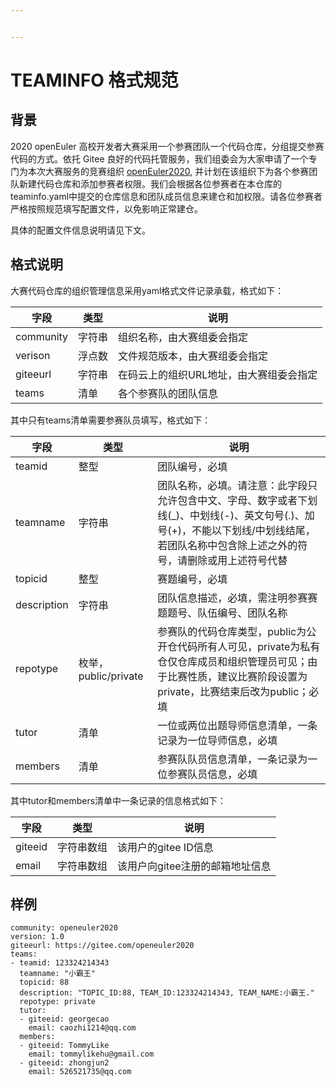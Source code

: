 ```yaml
---


---
```


<h1 id="teaminfo-格式规范">TEAMINFO 格式规范</h1>
<h2 id="背景">背景</h2>
<p>2020 openEuler 高校开发者大赛采用一个参赛团队一个代码仓库，分组提交参赛代码的方式。依托 Gitee 良好的代码托管服务，我们组委会为大家申请了一个专门为本次大赛服务的竞赛组织 <a href="https://gitee.com/openeuler2020">openEuler2020</a>, 并计划在该组织下为各个参赛团队新建代码仓库和添加参赛者权限。我们会根据各位参赛者在本仓库的teaminfo.yaml中提交的仓库信息和团队成员信息来建仓和加权限。请各位参赛者严格按照规范填写配置文件，以免影响正常建仓。<br>

具体的配置文件信息说明请见下文。</p>
<h2 id="格式说明">格式说明</h2>
<p>大赛代码仓库的组织管理信息采用yaml格式文件记录承载，格式如下：</p>

<table>
<thead>
<tr>
<th>字段</th>
<th>类型</th>
<th>说明</th>
</tr>
</thead>
<tbody>
<tr>
<td>community</td>
<td>字符串</td>
<td>组织名称，由大赛组委会指定</td>
</tr>
<tr>
<td>verison</td>
<td>浮点数</td>
<td>文件规范版本，由大赛组委会指定</td>
</tr>
<tr>
<td>giteeurl</td>
<td>字符串</td>
<td>在码云上的组织URL地址，由大赛组委会指定</td>
</tr>
<tr>
<td>teams</td>
<td>清单</td>
<td>各个参赛队的团队信息</td>
</tr>
</tbody>
</table><p>其中只有teams清单需要参赛队员填写，格式如下：</p>

<table>
<thead>
<tr>
<th>字段</th>
<th>类型</th>
<th>说明</th>
</tr>
</thead>
<tbody>
<tr>
<td>teamid</td>
<td>整型</td>
<td>团队编号，必填</td>
</tr>
<tr>
<td>teamname</td>
<td>字符串</td>
<td>团队名称，必填。请注意：此字段只允许包含中文、字母、数字或者下划线(_)、中划线(-)、英文句号(.)、加号(+)，不能以下划线/中划线结尾，若团队名称中包含除上述之外的符号，请删除或用上述符号代替</td>
</tr>
<tr>
<td>topicid</td>
<td>整型</td>
<td>赛题编号，必填</td>
</tr>
<tr>
<td>description</td>
<td>字符串</td>
<td>团队信息描述，必填，需注明参赛赛题题号、队伍编号、团队名称</td>
</tr>
<tr>
<td>repotype</td>
<td>枚举，public/private</td>
<td>参赛队的代码仓库类型，public为公开仓代码所有人可见，private为私有仓仅仓库成员和组织管理员可见；由于比赛性质，建议比赛阶段设置为private，比赛结束后改为public；必填</td>
</tr>
<tr>
<td>tutor</td>
<td>清单</td>
<td>一位或两位出题导师信息清单，一条记录为一位导师信息，必填</td>
</tr>
<tr>
<td>members</td>
<td>清单</td>
<td>参赛队队员信息清单，一条记录为一位参赛队员信息，必填</td>
</tr>
</tbody>
</table><p>其中tutor和members清单中一条记录的信息格式如下：</p>

<table>
<thead>
<tr>
<th>字段</th>
<th>类型</th>
<th>说明</th>
</tr>
</thead>
<tbody>
<tr>
<td>giteeid</td>
<td>字符串数组</td>
<td>该用户的gitee ID信息</td>
</tr>
<tr>
<td>email</td>
<td>字符串数组</td>
<td>该用户向gitee注册的邮箱地址信息</td>
</tr>
</tbody>
</table><h2 id="样例">样例</h2>
<pre><code>community: openeuler2020
version: 1.0
giteeurl: https://gitee.com/openeuler2020
teams:
- teamid: 123324214343 
  teamname: "小霸王"
  topicid: 88
  description: "TOPIC_ID:88, TEAM_ID:123324214343, TEAM_NAME:小霸王."
  repotype: private
  tutor: 
  - giteeid: georgecao 
    email: caozhi1214@qq.com
  members:
  - giteeid: TommyLike
    email: tommylikehu@gmail.com
  - giteeid: zhongjun2
    email: 526521735@qq.com
</code></pre>

